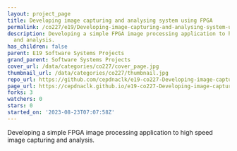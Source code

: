 ```yaml
---
layout: project_page
title: Developing image capturing and analysing system using FPGA
permalink: /co227/e19/Developing-image-capturing-and-analysing-system-using-FPGA/
description: Developing a simple FPGA image processing application to high speed image  capturing
  and analysis.
has_children: false
parent: E19 Software Systems Projects
grand_parent: Software Systems Projects
cover_url: /data/categories/co227/cover_page.jpg
thumbnail_url: /data/categories/co227/thumbnail.jpg
repo_url: https://github.com/cepdnaclk/e19-co227-Developing-image-capturing-and-analysing-system-using-FPGA
page_url: https://cepdnaclk.github.io/e19-co227-Developing-image-capturing-and-analysing-system-using-FPGA
forks: 3
watchers: 0
stars: 0
started_on: '2023-08-23T07:07:58Z'
---
```


Developing a simple FPGA image processing application to high speed image  capturing and analysis.